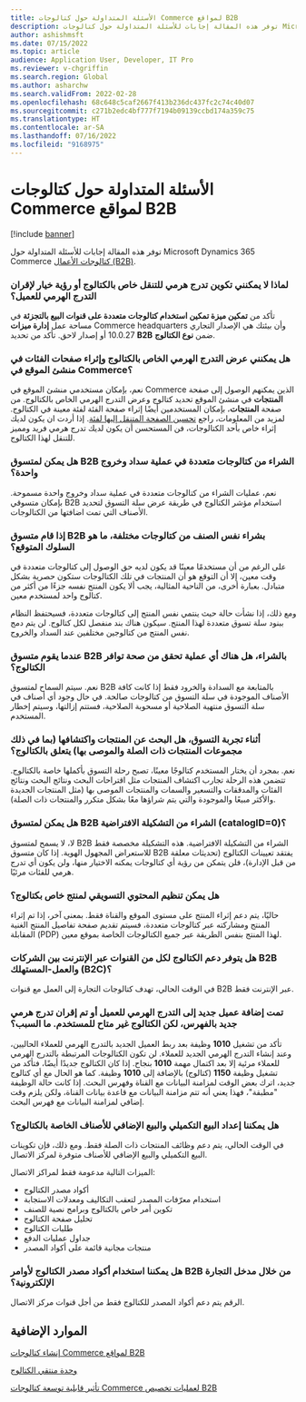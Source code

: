 ```yaml
---
title: الأسئلة المتداولة حول كتالوجات Commerce لمواقع B2B
description: توفر هذه المقالة إجابات للأسئلة المتداولة حول كتالوجات Microsoft Dynamics 365 Commerce.
author: ashishmsft
ms.date: 07/15/2022
ms.topic: article
audience: Application User, Developer, IT Pro
ms.reviewer: v-chgriffin
ms.search.region: Global
ms.author: asharchw
ms.search.validFrom: 2022-02-28
ms.openlocfilehash: 68c648c5caf2667f413b236dc437fc2c74c40d07
ms.sourcegitcommit: c271b2edc4bf777f7194b09139ccbd174a359c75
ms.translationtype: HT
ms.contentlocale: ar-SA
ms.lasthandoff: 07/16/2022
ms.locfileid: "9168975"
---
```

# <a name="commerce-catalogs-for-b2b-faq"></a>الأسئلة المتداولة حول كتالوجات Commerce لمواقع B2B

[!include [banner](includes/banner.md)]

توفر هذه المقالة إجابات للأسئلة المتداولة حول Microsoft Dynamics 365 Commerce [كتالوجات الأعمال (B2B)](catalogs-b2b-sites.md).

### <a name="why-cant-i-configure-a-catalog-specific-navigation-hierarchy-or-see-an-option-to-associate-a-customer-hierarchy"></a>لماذا لا يمكنني تكوين تدرج هرمي للتنقل خاص بالكتالوج أو رؤية خيار لإقران التدرج الهرمي للعميل؟

تأكد من **تمكين ميزة تمكين استخدام كتالوجات متعددة على قنوات البيع بالتجزئة** في مساحة عمل **إدارة ميزات** Commerce headquarters وأن بيئتك هي الإصدار التجاري 10.0.27 أو إصدار لاحق. تأكد من تحديد **B2B** ضمن **نوع الكتالوج**.

### <a name="can-i-view-the-catalog-specific-hierarchy-and-enrich-category-pages-in-commerce-site-builder"></a>هل يمكنني عرض التدرج الهرمي الخاص بالكتالوج وإثراء صفحات الفئات في منشئ الموقع في Commerce؟

نعم، بإمكان مستخدمي منشئ الموقع في Commerce الذين يمكنهم الوصول إلى صفحة **المنتجات** في منشئ الموقع تحديد كتالوج وعرض التدرج الهرمي الخاص بالكتالوج. من صفحة **المنتجات**، بإمكان المستخدمين أيضًا إثراء صفحة الفئة لفئة معينة في الكتالوج. لمزيد من المعلومات، راجع [تحسين الصفحة المتنقل إليها لفئة](enrich-category-page.md). إذا أردت ان يكون لديك إثراء خاص بأحد الكتالوجات، فن المستحسن أن يكون لديك تدرج هرمي فريد ومميز للتنقل لهذا الكتالوج.

### <a name="can-a-b2b-shopper-purchase-from-multiple-catalogs-in-a-single-checkout"></a>هل يمكن لمتسوق B2B الشراء من كتالوجات متعددة في عملية سداد وخروج واحدة؟

نعم، عمليات الشراء من كتالوجات متعددة في عملية سداد وخروج واحدة مسموحة. بإمكان متسوقي B2B استخدام مؤشر الكتالوج في طريقة عرض سلة التسوق لتحديد الأصناف التي تمت اضافتها من الكتالوجات.

### <a name="if-a-b2b-shopper-purchases-the-same-item-from-different-catalogs-what-is-the-expected-behavior"></a>إذا قام متسوق B2B بشراء نفس الصنف من كتالوجات مختلفة، ما هو السلوك المتوقع؟

على الرغم من أن مستخدمًا معينًا قد يكون لديه حق الوصول إلى كتالوجات متعددة في وقت معين، إلا أن التوقع هو أن المنتجات في تلك الكتالوجات ستكون حصرية بشكل متبادل. بعبارة أخرى، من الناحية المثالية، يجب ألا يكون المنتج نفسه جزءًا من أكثر من كتالوج واحد لمستخدم معين.

ومع ذلك، إذا نشأت حالة حيث ينتمي نفس المنتج إلى كتالوجات متعددة، فسيحتفظ النظام ببنود سلة تسوق متعددة لهذا المنتج. سيكون هناك بند منفصل لكل كتالوج. لن يتم دمج نفس المنتج من كتالوجين مختلفين عند السداد والخروج.

### <a name="when-a-b2b-shopper-is-shopping-is-there-any-validation-for-catalog-availability"></a>عندما يقوم متسوق B2B بالشراء، هل هناك أي عملية تحقق من صحة توافر الكتالوج؟

نعم. سيتم السماح لمتسوق B2B بالمتابعة مع السدادة والخرود فقط إذا كانت كافة الأصناف الموجودة في سلة التسوق من كتالوجات صالحة. في حال وجود أي أصناف في سلة التسوق منتهية الصلاحية أو مسحوبة الصلاحية، فستتم إزالتها، وسيتم إخطار المستخدم.

### <a name="during-the-shopping-experience-are-search-and-product-discovery-including-related-and-recommended-product-collections-catalog-specific"></a>أثناء تجربة التسوق، هل البحث عن المنتجات واكتشافها (بما في ذلك مجموعات المنتجات ذات الصلة والموصى بها) يتعلق بالكتالوج؟

نعم. بمجرد أن يختار المستخدم كتالوجًا معينًا، تصبح رحلة التسوق بأكملها خاصة بالكتالوج. تتضمن هذه الرحلة تجارب اكتشاف المنتجات مثل اقتراحات البحث ونتائج البحث ونتائج الفئات والمدققات والتسعير والسمات والمنتجات الموصى بها (مثل المنتجات الجديدة والأكثر مبيعًا والموجودة والتي يتم شراؤها معًا بشكل متكرر والمنتجات ذات الصلة).

### <a name="can-a-b2b-shopper-purchase-from-the-default-assortment-catalogid0"></a>هل يمكن لمتسوق B2B الشراء من التشكيلة الافتراضية (catalogID=0)؟

لا، لا يسمح لمتسوق B2B الشراء من التشكيلة الافتراضية. هذه التشكيلة مخصصة فقط للاستعراض المجهول الهوية. إذا كان متسوق B2B يفتقد تعيينات الكتالوج (تحديثات معلقة من قبل الإدارة)، فلن يتمكن من رؤية أي كتالوجات يمكنه الاختيار منها، ولن يكون أي تدرج هرمي للفئات مرئيًا.

### <a name="can-marketing-content-be-curated-for-a-product-that-is-specific-to-a-catalog"></a>هل يمكن تنظيم المحتوي التسويقي لمنتج خاص بكتالوج؟

حاليًا، يتم دعم إثراء المنتج على مستوى الموقع والقناة فقط. بمعنى آخر، إذا تم إثراء المنتج ومشاركته عبر كتالوجات متعددة، فسيتم تقديم صفحة تفاصيل المنتج الغنية المقابلة (PDP) لهذا المنتج بنفس الطريقة عبر جميع الكتالوجات الخاصة بموقع معين. 

### <a name="is-catalog-support-available-for-both-b2b-and-business-to-consumer-b2c-online-channels"></a>هل يتوفر دعم الكتالوج لكل من القنوات عبر الإنترنت بين الشركات B2B والعمل-المستهلك (B2C)؟

في الوقت الحالي، تهدف كتالوجات التجارة إلى العمل مع قنوات B2B عبر الإنترنت فقط.

### <a name="a-new-customer-was-added-to-the-customer-hierarchy-or-a-new-hierarchy-was-associated-with-the-catalog-but-the-catalog-is-not-available-to-the-user-why"></a>تمت إضافة عميل جديد إلى التدرج الهرمي للعميل أو تم إقران تدرج هرمي جديد بالفهرس، لكن الكتالوج غير متاح للمستخدم. ما السبب؟

تأكد من تشغيل **1010** وظيفة بعد ربط العميل الجديد بالتدرج الهرمي للعملاء الحاليين، وعند إنشاء التدرج الهرمي الجديد للعملاء. لن تكون الكتالوجات المرتبطة بالتدرج الهرمي للعملاء مرئية إلا بعد اكتمال مهمة **1010** بنجاح. إذا كان الكتالوج جديدًا أيضًا، فتأكد من تشغيل وظيفة **1150** (كتالوج) بالإضافة إلى **1010** وظيفة. كما هو الحال مع أي كتالوج جديد، اترك بعض الوقت لمزامنة البيانات مع القناة وفهرس البحث. إذا كانت حالة الوظيفة "مطبقة"، فهذا يعني أنه تتم مزامنة البيانات مع قاعدة بيانات القناة، ولكن يلزم وقت إضافي لمزامنة البيانات مع فهرس البحث. 

### <a name="can-we-set-up-catalog-specific-upsellcross-sell-items"></a>هل يمكننا إعداد البيع التكميلي والبيع الإضافي للأصناف الخاصة بالكتالوج؟

في الوقت الحالي، يتم دعم وظائف المنتجات ذات الصلة فقط. ومع ذلك، فإن تكوينات البيع التكميلي والبيع الإضافي للأصناف متوفرة لمركز الاتصال.

الميزات التالية مدعومة فقط لمراكز الاتصال:

- أكواد مصدر الكتالوج
- استخدام معرّفات المصدر لتعقب التكاليف ومعدلات الاستجابة
- تكوين أمر خاص بالكتالوج وبرامج نصية للصنف
- تحليل صفحة الكتالوج‬
- طلبات الكتالوج
- جداول عمليات الدفع
- منتجات مجانية قائمة على أكواد المصدر

### <a name="can-we-use-catalog-source-codes-for-b2b-orders-through-the-e-commerce-portal"></a>هل يمكننا استخدام أكواد مصدر الكتالوج لأوامر B2B من خلال مدخل التجارة الإلكترونية؟

الرقم يتم دعم أكواد المصدر للكتالوج فقط من أجل قنوات مركز الاتصال.

## <a name="additional-resources"></a>الموارد الإضافية

[إنشاء كتالوجات Commerce لمواقع B2B](catalogs-b2b-sites.md)

[وحدة منتقي الكتالوج](catalog-picker.md)

[تأثير قابلية توسعة كتالوجات Commerce لعمليات تخصيص B2B](catalogs-b2b-sites-dev.md)
